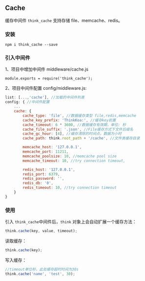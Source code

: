 ## Cache

缓存中间件 `think_cache` 支持存储 file、memcache、redis。

### 安装

```
npm i think_cache --save
```

### 引入中间件

1、项目中增加中间件 middleware/cache.js
```
module.exports = require('think_cache');
```

2、项目中间件配置 config/middleware.js:

```js
list: [...,'cache'], //加载的中间件列表
config: { //中间件配置
    ...
    cache: {
        cache_type: 'file', //数据缓存类型 file,redis,memcache
        cache_key_prefix: 'ThinkKoa:', //缓存key前置
        cache_timeout: 6 * 3600, //数据缓存有效期，单位: 秒
        cache_file_suffix: '.json', //File缓存方式下文件后缀名
        cache_gc_hour: [4], //缓存清除的时间点，数据为小时
        cache_path: think.root_path + '/cache', //文件类缓存目录

        memcache_host: '127.0.0.1',
        memcache_port: 11211,
        memcache_poolsize: 10, //memcache pool size
        memcache_timeout: 10, //try connection timeout, 

        redis_host: '127.0.0.1',
        redis_port: 6379,
        redis_password: '',
        redis_db: '0',
        redis_timeout: 10, //try connection timeout
    }
}

```
### 使用

引入 `think_cache`中间件后，`think` 对象上会自动扩展一个缓存方法：

```js
think.cache(key, value, timeout);
```

读取缓存：

```js
think.cache(key);
```

写入缓存：

```js
//timeout单位秒，此处缓存超时时间为30s
think.cache('name', 'test', 30);
```
